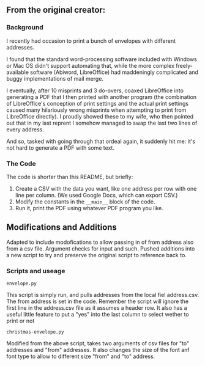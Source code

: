 ## From the original creator:

### Background

I recently had occasion to print a bunch of envelopes with different
addresses.

I found that the standard word-processing software included with
Windows or Mac OS didn't support automating that, while the more
complex freely-available software (Abiword, LibreOffice) had
maddeningly complicated and buggy implementations of mail merge.

I eventually, after 10 misprints and 3 do-overs, coaxed LibreOffice
into generating a PDF that I then printed with another program (the
combination of LibreOffice's conception of print settings and the
actual print settings caused many hilariously wrong misprints when
attempting to print from LibreOffice directly).  I proudly showed
these to my wife, who then pointed out that in my last reprent I
somehow managed to swap the last two lines of every address.

And so, tasked with going through that ordeal again, it suddenly hit
me: it's not hard to generate a PDF with some text.

### The Code

The code is shorter than this README, but briefly:

1. Create a CSV with the data you want, like one address per row with
   one line per column.  (We used Google Docs, which can export CSV.)
2. Modify the constants in the `__main__` block of the code.
3. Run it, print the PDF using whatever PDF program you like.

## Modifications and Additions

Adapted to include modofications to allow passing in of from address also from a csv file. Argument checks for input and such. Pushed additions into a new script to try and preserve the original script to reference back to.

### Scripts and useage

`envelope.py`

This script is simply run, and pulls addresses from the local fiel address.csv. The from address is set in the code. Remember the script will ignore the first line in the address.csv file as it assumes a header row. It also has a useful little feature to put a "yes" into the last column to select wether to print or not

`christmas-envelope.py`

Modified from the above script, takes two arguments of csv files for "to" addresses and "from" addresses. It also changes the size of the font anf font type to allow to different size "from" and "to" address.
